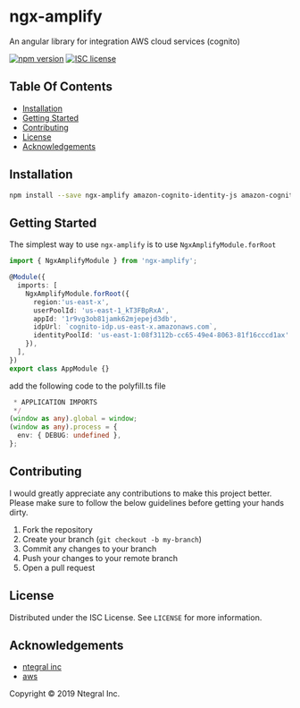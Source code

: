 # ngx-amplify
An angular library for integration AWS cloud services (cognito)

[![npm version](http://img.shields.io/npm/v/@ntegral/ngx-amplify.svg?style=flat)](https://npmjs.org/package/@ntegral/ngx-amplify "View this project on npm")
[![ISC license](http://img.shields.io/badge/license-ISC-brightgreen.svg)](http://opensource.org/licenses/ISC)


## Table Of Contents

- [Installation](#installation)
- [Getting Started](#getting-started)
- [Contributing](#contributing)
- [License](#license)
- [Acknowledgements](#acknowledgements)


## Installation

```bash
npm install --save ngx-amplify amazon-cognito-identity-js amazon-cognito-identity-js-typescript
```

## Getting Started

The simplest way to use `ngx-amplify` is to use `NgxAmplifyModule.forRoot`

```typescript
import { NgxAmplifyModule } from 'ngx-amplify';

@Module({
  imports: [
    NgxAmplifyModule.forRoot({
      region:'us-east-x',
      userPoolId: 'us-east-1_kT3FBpRxA',
      appId: '1r9vg3ob81jamk62mjepejd3db',
      idpUrl: `cognito-idp.us-east-x.amazonaws.com`,
      identityPoolId: 'us-east-1:08f3112b-cc65-49e4-8063-81f16cccd1ax'
    }),
  ],
})
export class AppModule {}
```

add the following code to the polyfill.ts file 

```typescript
 * APPLICATION IMPORTS
 */
(window as any).global = window;
(window as any).process = {
  env: { DEBUG: undefined },
};
```

## Contributing

I would greatly appreciate any contributions to make this project better. Please
make sure to follow the below guidelines before getting your hands dirty.

1. Fork the repository
2. Create your branch (`git checkout -b my-branch`)
3. Commit any changes to your branch
4. Push your changes to your remote branch
5. Open a pull request

## License

Distributed under the ISC License. See `LICENSE` for more information.

## Acknowledgements

- [ntegral inc](http://www.ntegral.com)
- [aws](https://aws.amazon.com)

Copyright &copy; 2019 Ntegral Inc.

